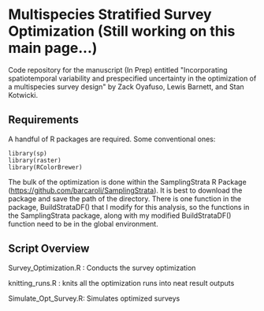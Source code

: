 # Multispecies Stratified Survey Optimization (Still working on this main page...)

Code repository for the manuscript (In Prep) entitled "Incorporating spatiotemporal variability and prespecified uncertainty in the optimization of a multispecies survey design" by Zack Oyafuso, Lewis Barnett, and Stan Kotwicki.

## Requirements

A handful of R packages are required. Some conventional ones:

```
library(sp)
library(raster)
library(RColorBrewer)
```

The bulk of the optimization is done within the SamplingStrata R Package (https://github.com/barcaroli/SamplingStrata). It is best to download the package and save the path of the directory. There is one function in the package, BuildStrataDF() that I modify for this analysis, so the functions in the SamplingStrata package, along with my modified BuildStrataDF() function need to be in the global environment. 

## Script Overview

Survey_Optimization.R : Conducts the survey optimization

knitting_runs.R : knits all the optimization runs into neat result outputs

Simulate_Opt_Survey.R: Simulates optimized surveys

